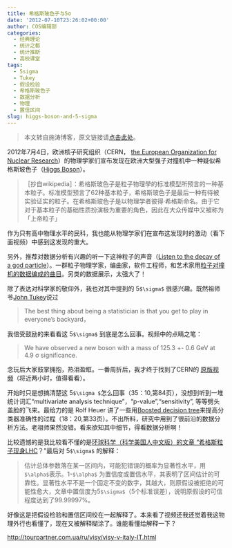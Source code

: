 ```yaml
---
title: 希格斯玻色子与5σ
date: '2012-07-10T23:26:02+00:00'
author: COS编辑部
categories:
  - 经典理论
  - 统计之都
  - 统计推断
  - 高校课堂
tags:
  - 5sigma
  - Tukey
  - 假设检验
  - 希格斯玻色子
  - 数据分析
  - 物理
  - 置信区间
slug: higgs-boson-and-5-sigma
---
```


> 本文转自施涛博客，原文链接请[点击此处](http://blog.cos.name/taoshi/2012/07/06/%E5%B8%8C%E6%A0%BC%E6%96%AF%E6%B3%A2%E8%89%B2%E5%AD%90/)。 

2012年7月4日，欧洲核子研究组织（CERN， [the European Organization for Nuclear Research](http://public.web.cern.ch/public/en/About/Name-en.html)）的物理学家们宣布发现在欧洲大型强子对撞机中一种疑似希格斯玻色子（[Higgs Boson](http://en.wikipedia.org/wiki/Higgs_boson)）。

> ［抄自wikipedia］：希格斯玻色子是粒子物理學的标准模型所预言的一种基本粒子。标准模型预言了62种基本粒子，希格斯玻色子是最后一种有待被实验证实的粒子。在希格斯玻色子是以物理学者彼得·希格斯命名。由于它对于基本粒子的基础性质扮演极为重要的角色，因此在大众传媒中又被称为「上帝粒子」


作为只有高中物理水平的民科，我也能从物理学家们在宣布这发现时的激动（看下面视频）中感到这发现的重大。


另外，推荐对数据分析有兴趣的听一下这神粒子的声音（[Listen to the decay of a god particle](http://lhcsound.hep.ucl.ac.uk/page_sounds_higgs/Higgs.html)）。一群粒子物理学家，编曲家，软件工程师，和艺术家用[粒子对撞机的数据编成的曲目](http://lhcsound.hep.ucl.ac.uk/page_about/About.html)。另类的数据展示，太强大了！

除了表达对科学家的敬仰外，我也对其中提到的 5`$\sigma$` 很感兴趣。既然祖师爷[John Tukey](http://en.wikipedia.org/wiki/John_Tukey)说过

> The best thing about being a statistician is that you get to play in everyone’s backyard，

我倍受鼓励的来看看这 5`$\sigma$` 到底是怎么回事。视频中的点睛之笔：

> We have observed a new boson with a mass of 125.3 +- 0.6 GeV at 4.9 σ significance.

念玩后大家鼓掌拥抱，热泪盈眶。一番周折后，我才终于找到了CERN的 [原版视频](https://cdsweb.cern.ch/record/1459565)（将近两小时，值得看看）。

开始时只是想搞清楚这 5`$\sigma $`怎么回事（35：10,第84页），没想到听到一堆统计词汇“multivariate analysis technique”，“p-value”,“sensitivity”, 等等劈头盖脸的飞来。最给力的是 Rolf Heuer 讲了一些用[Boosted decision tree](http://en.wikipedia.org/wiki/Boosting)来提高分类器准确性的过程（18：20,第33页）。不出所料，研究中用到了很前沿的数据分析方法。老祖师果然没错。看来欲知其中细节，得看数据分析啊！

比较遗憾的是我比较看不懂的是[环球科学（科学美国人中文版）的文章 “希格斯粒子现身LHC](http://www.huanqiukexue.com/html/newqqkj/newwl/2012/0704/22320.html)？”最后对 5`$\sigma$` 的解释：

> 估计总体参数落在某一区间内，可能犯错误的概率为显著性水平，用`$\alpha$`表示。1-`$\alpha$` 为置信度或置信水平，其表明了区间估计的可靠性。显著性水平不是一个固定不变的数字，其越大，则原假设被拒绝的可能性愈大，文章中置信度为5`$\sigma$`（5个标准误差），说明原假设的可信程度达到了99.99997%。

好像这是把假设检验和置信区间绞在一起解释了。本来看了视频还我还觉着我这物理外行也看懂了，现在又被解释糊涂了。谁能看懂给解释一下？

  <http://tourpartner.com.ua/ru/visy/visy-v-italy-IT.html>

